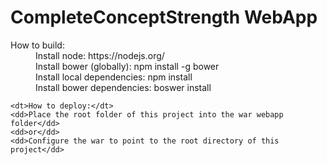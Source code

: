 # CompleteConceptStrength WebApp #

<dl>
	<dt>How to build:</dt>
	<dd>Install node: https://nodejs.org/</dd>
	<dd>Install bower (globally): npm install -g bower</dd>
	<dd>Install local dependencies: npm install</dd>
	<dd>Install bower dependencies: boswer install</dd>

	<dt>How to deploy:</dt>
	<dd>Place the root folder of this project into the war webapp folder</dd>
	<dd>or</dd>
	<dd>Configure the war to point to the root directory of this project</dd>
</dl>
